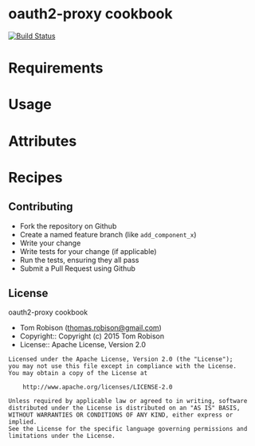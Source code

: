 # oauth2-proxy cookbook
[![Build Status](https://travis-ci.org/tomrobison/oauth2-proxy-cookbook.svg)](https://travis-ci.org/tomrobison/oauth2-proxy-cookbook)

# Requirements

# Usage

# Attributes

# Recipes

## Contributing

- Fork the repository on Github
- Create a named feature branch (like `add_component_x`)
- Write your change
- Write tests for your change (if applicable)
- Run the tests, ensuring they all pass
- Submit a Pull Request using Github

## License

oauth2-proxy cookbook

- Tom Robison (<thomas.robison@gmail.com>)
- Copyright:: Copyright (c) 2015 Tom Robison
- License:: Apache License, Version 2.0

```text
Licensed under the Apache License, Version 2.0 (the "License");
you may not use this file except in compliance with the License.
You may obtain a copy of the License at

    http://www.apache.org/licenses/LICENSE-2.0

Unless required by applicable law or agreed to in writing, software
distributed under the License is distributed on an "AS IS" BASIS,
WITHOUT WARRANTIES OR CONDITIONS OF ANY KIND, either express or implied.
See the License for the specific language governing permissions and
limitations under the License.
```
